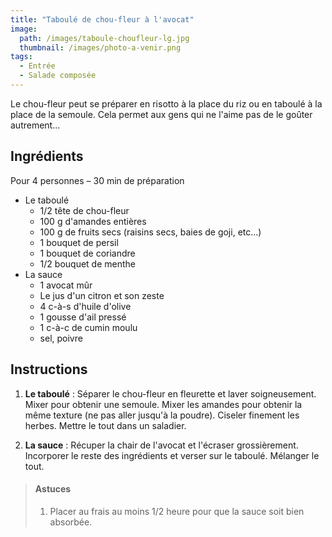 ```yaml
---
title: "Taboulé de chou-fleur à l'avocat"
image: 
  path: /images/taboule-choufleur-lg.jpg
  thumbnail: /images/photo-a-venir.png
tags:
  - Entrée
  - Salade composée
---
```


Le chou-fleur peut se préparer en risotto à la place du riz ou en taboulé à la place de la semoule. Cela permet aux gens qui ne l'aime pas de le goûter autrement... 

## Ingrédients

Pour 4 personnes – 30 min de préparation

* Le taboulé
  * 1/2 tête de chou-fleur
  * 100 g d'amandes entières
  * 100 g de fruits secs (raisins secs, baies de goji, etc...)
  * 1 bouquet de persil
  * 1 bouquet de coriandre
  * 1/2 bouquet de menthe
* La sauce
  * 1 avocat mûr
  * Le jus d'un citron et son zeste
  * 4 c-à-s d'huile d'olive
  * 1 gousse d'ail pressé
  * 1 c-à-c de cumin moulu
  * sel, poivre
	
## Instructions

1. **Le taboulé** : Séparer le chou-fleur en fleurette et laver soigneusement. Mixer pour obtenir une semoule. Mixer les amandes pour obtenir la même texture (ne pas aller jusqu'à la poudre). Ciseler finement les herbes. Mettre le tout dans un saladier.

2. **La sauce** : Récuper la chair de l'avocat et l'écraser grossièrement. Incorporer le reste des ingrédients et verser sur le taboulé. Mélanger le tout.

> #### Astuces
> 1. Placer au frais au moins 1/2 heure pour que la sauce soit bien absorbée.

